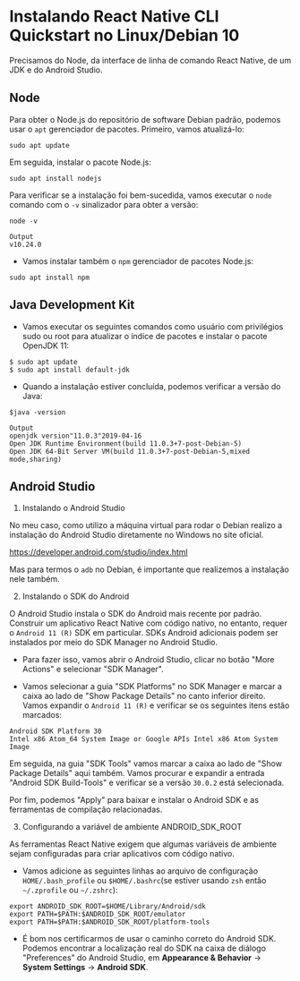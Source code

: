 # Instalando React Native CLI Quickstart no Linux/Debian 10

Precisamos do Node, da interface de linha de comando React Native, de um JDK e do Android Studio.

## Node

Para obter o Node.js do repositório de software Debian padrão, podemos usar o `apt` gerenciador de pacotes. Primeiro, vamos atualizá-lo:

```
sudo apt update
```

Em seguida, instalar o pacote Node.js:

```
sudo apt install nodejs
```

Para verificar se a instalação foi bem-sucedida, vamos executar o `node` comando com o `-v` sinalizador para obter a versão:

```
node -v
```

```
Output
v10.24.0
```

- Vamos instalar também o `npm` gerenciador de pacotes Node.js:

```
sudo apt install npm
```

## Java Development Kit

- Vamos executar os seguintes comandos como usuário com privilégios sudo ou root para atualizar o índice de pacotes e instalar o pacote OpenJDK 11:

```
$ sudo apt update
$ sudo apt install default-jdk
```

- Quando a instalação estiver concluída, podemos verificar a versão do Java:

```
$java -version
```

```
Output
openjdk version"11.0.3"2019-04-16
Open JDK Runtime Environment(build 11.0.3+7-post-Debian-5)
Open JDK 64-Bit Server VM(build 11.0.3+7-post-Debian-5,mixed mode,sharing)
```

## Android Studio 

1. Instalando o Android Studio

No meu caso, como utilizo a máquina virtual para rodar o Debian realizo a instalação do Android Studio diretamente no Windows no site oficial.

https://developer.android.com/studio/index.html

Mas para termos o `adb` no Debian, é importante que realizemos a instalação nele também.

2. Instalando o SDK do Android

O Android Studio instala o SDK do Android mais recente por padrão. Construir um aplicativo React Native com código nativo, no entanto, requer o `Android 11 (R)` SDK em particular. SDKs Android adicionais podem ser instalados por meio do SDK Manager no Android Studio.

- Para fazer isso, vamos abrir o Android Studio, clicar no botão "More Actions" e selecionar 
"SDK Manager".

- Vamos selecionar a guia "SDK Platforms" no SDK Manager e marcar a caixa ao lado de "Show Package Details" no canto inferior direito. Vamos expandir o `Android 11 (R)` e verificar se os seguintes itens estão marcados:

```
Android SDK Platform 30 
Intel x86 Atom_64 System Image or Google APIs Intel x86 Atom System Image
```

Em seguida, na guia "SDK Tools" vamos marcar a caixa ao lado de "Show Package Details" aqui também. Vamos procurar e expandir a entrada "Android SDK Build-Tools" e verificar se a versão `30.0.2` está selecionada.

Por fim, podemos "Apply" para baixar e instalar o Android SDK e as ferramentas de compilação relacionadas.

3. Configurando a variável de ambiente ANDROID_SDK_ROOT

As ferramentas React Native exigem que algumas variáveis ​​de ambiente sejam configuradas para criar aplicativos com código nativo.

- Vamos adicione as seguintes linhas ao arquivo de configuração `HOME/.bash_profile` ou `$HOME/.bashrc`(se estiver usando `zsh` então `~/.zprofile` ou `~/.zshrc`):

``` 
export ANDROID_SDK_ROOT=$HOME/Library/Android/sdk
export PATH=$PATH:$ANDROID_SDK_ROOT/emulator
export PATH=$PATH:$ANDROID_SDK_ROOT/platform-tools
```

- É bom nos certificarmos de usar o caminho correto do Android SDK. Podemos encontrar a localização real do SDK na caixa de diálogo "Preferences" do Android Studio, em **Appearance & Behavior** → **System Settings** → **Android SDK**.
